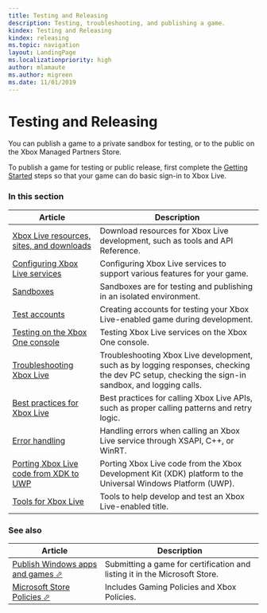 ```yaml
---
title: Testing and Releasing
description: Testing, troubleshooting, and publishing a game.
kindex: Testing and Releasing
kindex: releasing
ms.topic: navigation
layout: LandingPage
ms.localizationpriority: high
author: mlamaute
ms.author: migreen
ms.date: 11/01/2019
---
```


# Testing and Releasing

You can publish a game to a private sandbox for testing, or to the public on the Xbox Managed Partners Store.

To publish a game for testing or public release, first complete the <a href="../get-started/live-getstarted-nav.md">Getting Started</a> steps so that your game can do basic sign-in to Xbox Live.


### In this section

| Article | Description |
|---------|-------------|
| [Xbox Live resources, sites, and downloads](live-sites-downloads.md) | Download resources for Xbox Live development, such as tools and API Reference. |
| [Configuring Xbox Live services](portal-config/live-portal-config-nav.md) | Configuring Xbox Live services to support various features for your game. |
| [Sandboxes](sandboxes/live-sandboxes-nav.md) | Sandboxes are for testing and publishing in an isolated environment. |
| [Test accounts](test-accounts/live-test-accounts-nav.md) | Creating accounts for testing your Xbox Live-enabled game during development. |
| [Testing on the Xbox One console](live-testing-on-console.md) | Testing Xbox Live services on the Xbox One console. |
| [Troubleshooting Xbox Live](troubleshooting/live-troubleshooting-nav.md) | Troubleshooting Xbox Live development, such as by logging responses, checking the dev PC setup, checking the sign-in sandbox, and logging calls. |
| [Best practices for Xbox Live](best-practices/live-best-practices-nav.md) | Best practices for calling Xbox Live APIs, such as proper calling patterns and retry logic. |
| [Error handling](error-handling/live-error-handling-nav.md) | Handling errors when calling an Xbox Live service through XSAPI, C++, or WinRT. |
| [Porting Xbox Live code from XDK to UWP](live-port-xbl-code-from-xdk-to-uwp.md) | Porting Xbox Live code from the Xbox Development Kit (XDK) platform to the Universal Windows Platform (UWP). |
| [Tools for Xbox Live](tools/live-tools-nav.md) | Tools to help develop and test an Xbox Live-enabled title. |


### See also

| Article | Description |
|---------|-------------|
| <a href="https://docs.microsoft.com/windows/uwp/publish/" target="_blank">Publish Windows apps and games &#11008;</a> | Submitting a game for certification and listing it in the Microsoft Store. |
| <a href="https://docs.microsoft.com/legal/windows/agreements/store-policies" target="_blank">Microsoft Store Policies &#11008;</a> | Includes Gaming Policies and Xbox Policies. |
